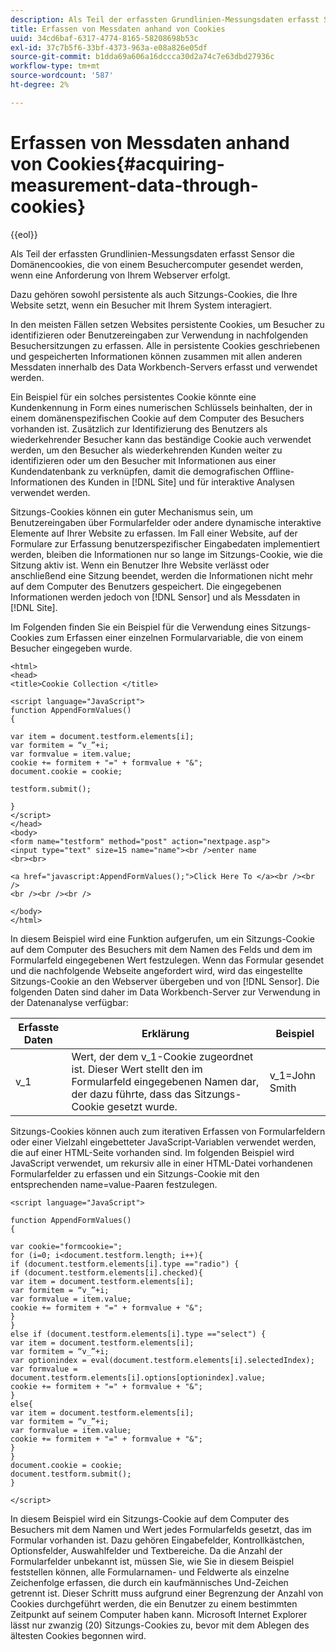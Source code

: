 ```yaml
---
description: Als Teil der erfassten Grundlinien-Messungsdaten erfasst Sensor die Domänencookies, die von einem Besuchercomputer gesendet werden, wenn eine Anforderung von Ihrem Webserver erfolgt.
title: Erfassen von Messdaten anhand von Cookies
uuid: 34cd6baf-6317-4774-8165-58208698b53c
exl-id: 37c7b5f6-33bf-4373-963a-e08a826e05df
source-git-commit: b1dda69a606a16dccca30d2a74c7e63dbd27936c
workflow-type: tm+mt
source-wordcount: '587'
ht-degree: 2%

---
```


# Erfassen von Messdaten anhand von Cookies{#acquiring-measurement-data-through-cookies}

{{eol}}

Als Teil der erfassten Grundlinien-Messungsdaten erfasst Sensor die Domänencookies, die von einem Besuchercomputer gesendet werden, wenn eine Anforderung von Ihrem Webserver erfolgt.

Dazu gehören sowohl persistente als auch Sitzungs-Cookies, die Ihre Website setzt, wenn ein Besucher mit Ihrem System interagiert.

In den meisten Fällen setzen Websites persistente Cookies, um Besucher zu identifizieren oder Benutzereingaben zur Verwendung in nachfolgenden Besuchersitzungen zu erfassen. Alle in persistente Cookies geschriebenen und gespeicherten Informationen können zusammen mit allen anderen Messdaten innerhalb des Data Workbench-Servers erfasst und verwendet werden.

Ein Beispiel für ein solches persistentes Cookie könnte eine Kundenkennung in Form eines numerischen Schlüssels beinhalten, der in einem domänenspezifischen Cookie auf dem Computer des Besuchers vorhanden ist. Zusätzlich zur Identifizierung des Benutzers als wiederkehrender Besucher kann das beständige Cookie auch verwendet werden, um den Besucher als wiederkehrenden Kunden weiter zu identifizieren oder um den Besucher mit Informationen aus einer Kundendatenbank zu verknüpfen, damit die demografischen Offline-Informationen des Kunden in [!DNL Site] und für interaktive Analysen verwendet werden.

Sitzungs-Cookies können ein guter Mechanismus sein, um Benutzereingaben über Formularfelder oder andere dynamische interaktive Elemente auf Ihrer Website zu erfassen. Im Fall einer Website, auf der Formulare zur Erfassung benutzerspezifischer Eingabedaten implementiert werden, bleiben die Informationen nur so lange im Sitzungs-Cookie, wie die Sitzung aktiv ist. Wenn ein Benutzer Ihre Website verlässt oder anschließend eine Sitzung beendet, werden die Informationen nicht mehr auf dem Computer des Benutzers gespeichert. Die eingegebenen Informationen werden jedoch von [!DNL Sensor] und als Messdaten in [!DNL Site].

Im Folgenden finden Sie ein Beispiel für die Verwendung eines Sitzungs-Cookies zum Erfassen einer einzelnen Formularvariable, die von einem Besucher eingegeben wurde.

```
<html> 
<head> 
<title>Cookie Collection </title> 
 
<script language="JavaScript"> 
function AppendFormValues() 
{ 
 
var item = document.testform.elements[i]; 
var formitem = “v_”+i; 
var formvalue = item.value; 
cookie += formitem + "=" + formvalue + "&"; 
document.cookie = cookie; 
 
testform.submit(); 
 
} 
</script> 
</head> 
<body> 
<form name="testform" method="post" action="nextpage.asp"> 
<input type="text" size=15 name="name"><br />enter name 
<br><br> 
 
<a href="javascript:AppendFormValues();">Click Here To </a><br /><br /> 
<br /><br /><br /> 
 
</body> 
</html> 
```

In diesem Beispiel wird eine Funktion aufgerufen, um ein Sitzungs-Cookie auf dem Computer des Besuchers mit dem Namen des Felds und dem im Formularfeld eingegebenen Wert festzulegen. Wenn das Formular gesendet und die nachfolgende Webseite angefordert wird, wird das eingestellte Sitzungs-Cookie an den Webserver übergeben und von [!DNL Sensor]. Die folgenden Daten sind daher im Data Workbench-Server zur Verwendung in der Datenanalyse verfügbar:

| Erfasste Daten | Erklärung | Beispiel |
|---|---|---|
| v_1 | Wert, der dem v_1-Cookie zugeordnet ist. Dieser Wert stellt den im Formularfeld eingegebenen Namen dar, der dazu führte, dass das Sitzungs-Cookie gesetzt wurde. | v_1=John Smith |

Sitzungs-Cookies können auch zum iterativen Erfassen von Formularfeldern oder einer Vielzahl eingebetteter JavaScript-Variablen verwendet werden, die auf einer HTML-Seite vorhanden sind. Im folgenden Beispiel wird JavaScript verwendet, um rekursiv alle in einer HTML-Datei vorhandenen Formularfelder zu erfassen und ein Sitzungs-Cookie mit den entsprechenden name=value-Paaren festzulegen.

```
<script language="JavaScript"> 
 
function AppendFormValues() 
{ 
 
var cookie="formcookie="; 
for (i=0; i<document.testform.length; i++){ 
if (document.testform.elements[i].type =="radio") {            
if (document.testform.elements[i].checked){ 
var item = document.testform.elements[i]; 
var formitem = “v_”+i; 
var formvalue = item.value; 
cookie += formitem + "=" + formvalue + "&"; 
} 
} 
else if (document.testform.elements[i].type =="select") { 
var item = document.testform.elements[i]; 
var formitem = “v_”+i; 
var optionindex = eval(document.testform.elements[i].selectedIndex); 
var formvalue = document.testform.elements[i].options[optionindex].value;             
cookie += formitem + "=" + formvalue + "&"; 
} 
else{ 
var item = document.testform.elements[i]; 
var formitem = “v_”+i; 
var formvalue = item.value; 
cookie += formitem + "=" + formvalue + "&"; 
} 
} 
document.cookie = cookie; 
document.testform.submit(); 
} 
 
</script>
```

In diesem Beispiel wird ein Sitzungs-Cookie auf dem Computer des Besuchers mit dem Namen und Wert jedes Formularfelds gesetzt, das im Formular vorhanden ist. Dazu gehören Eingabefelder, Kontrollkästchen, Optionsfelder, Auswahlfelder und Textbereiche. Da die Anzahl der Formularfelder unbekannt ist, müssen Sie, wie Sie in diesem Beispiel feststellen können, alle Formularnamen- und Feldwerte als einzelne Zeichenfolge erfassen, die durch ein kaufmännisches Und-Zeichen getrennt ist. Dieser Schritt muss aufgrund einer Begrenzung der Anzahl von Cookies durchgeführt werden, die ein Benutzer zu einem bestimmten Zeitpunkt auf seinem Computer haben kann. Microsoft Internet Explorer lässt nur zwanzig (20) Sitzungs-Cookies zu, bevor mit dem Ablegen des ältesten Cookies begonnen wird.
